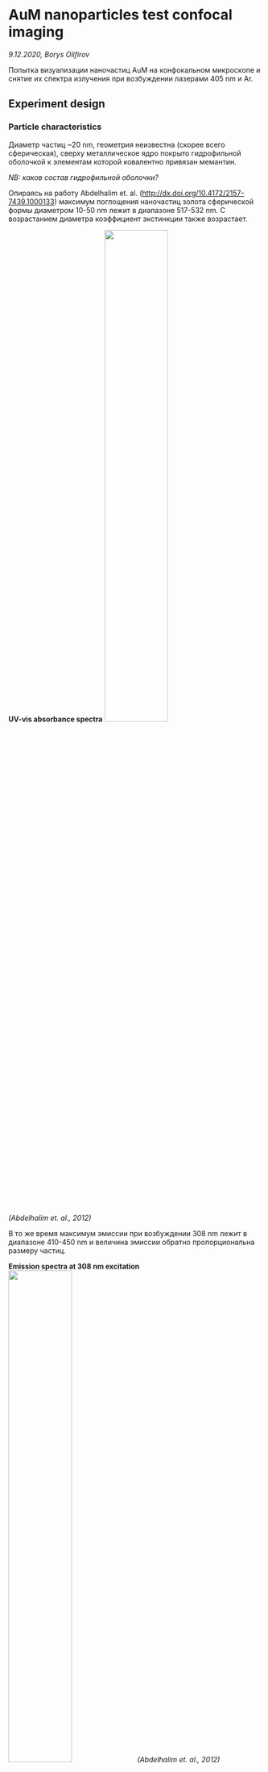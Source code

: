 AuM nanoparticles test confocal imaging
======================================
*9.12.2020, Borys Olifirov*

Попытка визуализации наночастиц AuM на конфокальном микроскопе и снятие их спектра излучения при возбуждении лазерами 405 nm и Ar.

## Experiment design
### Particle characteristics
Диаметр частиц \~20 nm, геометрия неизвестна (скорее всего сферическая), сверху металлическое ядро покрыто гидрофильной оболочкой к элементам которой ковалентно привязан мемантин.

*NB: каков состав гидрофильной оболочки?*

Опираясь на работу Abdelhalim et. al. (http://dx.doi.org/10.4172/2157-7439.1000133) максимум поглощения наночастиц золота сферической формы диаметром 10-50 nm лежит в диапазоне 517-532 nm. С возрастанием диаметра коэффициент экстинкции также возрастает.

**UV-vis absorbance spectra**
<img src="pic/abs.png" width="50%">
*(Abdelhalim et. al., 2012)*

В то же время максимум эмиссии при возбуждении 308 nm лежит в диапазоне 410-450 nm и величина эмиссии обратно пропорциональна размеру частиц.

**Emission spectra at 308 nm excitation**
<img src="pic/ems.png" width="50%">
*(Abdelhalim et. al., 2012)*

### Sample preparing
Раствор 20 mM AuM в физиологическом растворе нанесен на предметным стекло и накрыт покровным 18 mm (объем раствора 2 ul).

*NB: как быстро высохнет раствор и как высыхание повлияет на поведение частиц?*

*Answer: за более чем 1 h работы раствор полностью не высох.*

### Imaging design
Будет опробовано пять длин волн (405 nm, 458 nm, 488 nm), для каждой длинны волны возбуждение будет снят λ-scan окном 1 nm и шагом 1 nm. Диапазон длинн волн зависит от длинны возбуждения (ограничения вносят доступные дихроики).

**Warning: ограничение системы не позволяют снимать спектр с длинной волны меньше 450 nm при возбуждении 405 nm**

Необходимо подобрать оптимальную мощность лазеров и оценить, возможно ли получить достаточный уровень сигнала чтобы выявить сигнал частиц в биологических образцах со значительной аутофлуорисценцией.

### Microscope setup for λ-scan 
**Optical system**
Objective: 60x NA 0.9 (water dipping)
C.A.: 500 um
Exposure: 2-200 us/px
Image size: 64x64 px
Zoom: 4
Size: 0.828 um/px

**Registration system**
HV: 750 V













## Results
### 405 nm
|Power|Exposure/px|Dichroic|Scaning λ|
|-|-|-|-|
|100%|200 us/px|ADM 450|400-800 nm|

Максимально широкое сканирование в диапазоне 400-800 um с использованием фильтра Кальмана (5x по строкам) показало пик флуоресценции в области \~465 nm (ΔF/F 400 nm \~0.2). Провал в диапазоне 500-530 nm является аппаратным артефактом.

**Ext. 405 nm 100%, 200 us/px**
<img src="pic/405_100prc_200us_400-800.jpg" width="100%">

|Power|Exposure/px|Dichroic|Scaning λ|
|-|-|-|-|
|100%|40 us/px|ADM 450 **or** ADM 450 + DM 458/515|450-500 nm|

Для проверки влияния дихроика необходимо для регистрации с возбуждением 458 nm (DM 458/515) были проведены регистрации с и без него с меньшей экспозицией на пиксель и диапазоне около найденного ранее пика.

На обоих регистрациях пик находился в области 465 nm, а разница в интенсивности относительно интенсивности на длине волны 455 nm отличалась незначительно (ΔF/F 455 nm \~0.26 без DM 458/515, \~0.28 c DM 458/515).

**Ext. 405 nm 100%, 40 us/px**
<img src="pic/405_100prc_40us_450-500.jpg" width="100%">

**Ext. 405 nm 100%, 40 us/px, + DM 458/515**
<img src="pic/405_100prc_40us_450-500_458&515.jpg" width="100%">

### 456 nm
|Power|Exposure/px|Dichroic|Scaning λ|
|-|-|-|-|
|2%, 5%, 20%, 50%|2 us/px|DM 458/515|460-500 nm|

Во всех регистрациях пик наблюдался на длине волны 464 nm, что совпадает с результатами возбуждения 405 nm.

ΔF/F относительно интенсивности на участке 480-490 nm при различных мощностях 458 nm:
- 2%: \~0.4
- 5%: \~1
- 20%: \~4.6
- 50%: \~10.3

**Ext. 458 nm 2%, 2 us/px**
<img src="pic/458_2prc_460-500.jpg" width="100%">

**Ext. 458 nm 5%, 2 us/px**
<img src="pic/458_5prc_460-500.jpg" width="100%">

**Ext. 458 nm 20%, 2 us/px**
<img src="pic/458_20prc_460-500.jpg" width="100%">

**Ext. 458 nm 50%, 2 us/px**
<img src="pic/458_50prc_460-500.jpg" width="100%">

### 488 nm
|Power|Exposure/px|Dichroic|Scaning λ|
|-|-|-|-|
|100%|2 us/px|DM 351/488|400-800 nm|

Регистрация в диапазоне 400-800 nm не показала значений выше уровня шума детектора.

**Ext. 488 nm 100%, 2 us/px**
<img src="pic/488_100prc_400-800.jpg" width="100%">